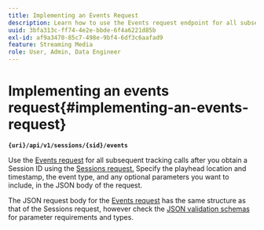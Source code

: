 ```yaml
---
title: Implementing an Events Request
description: Learn how to use the Events request endpoint for all subsequent tracking calls after you obtain a Session ID
uuid: 3bfa313c-ff74-4e2e-bbde-6f4a6221d85b
exl-id: af9a3470-85c7-498e-9bf4-6df3c6aafad9
feature: Streaming Media
role: User, Admin, Data Engineer
---
```

# Implementing an events request{#implementing-an-events-request}

**`{uri}/api/v1/sessions/{sid}/events`**

Use the [Events request](../mc-api-ref/mc-api-events-req.md) for all subsequent tracking calls after you obtain a Session ID using the [Sessions request.](../mc-api-ref/mc-api-sessions-req.md) Specify the playhead location and timestamp, the event type, and any optional parameters you want to include, in the JSON body of the request.

The JSON request body for the [Events request](../mc-api-ref/mc-api-events-req.md) has the same structure as that of the Sessions request, however check the [JSON validation schemas](../mc-api-ref/mc-api-json-validation.md) for parameter requirements and types.
